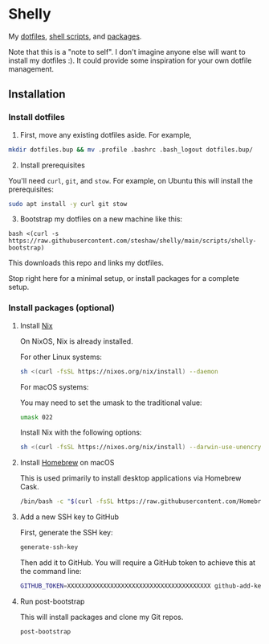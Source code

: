 # Shelly

My [dotfiles](./files/home), [shell scripts](./scripts), and [packages](./nix).

Note that this is a "note to self". I don't imagine anyone else will want to
install my dotfiles :). It could provide some inspiration for your own
dotfile management.

## Installation

### Install dotfiles

1. First, move any existing dotfiles aside. For example,

```bash
mkdir dotfiles.bup && mv .profile .bashrc .bash_logout dotfiles.bup/
```

2. Install prerequisites

You'll need `curl`, `git`, and `stow`. For example, on Ubuntu this will
install the prerequisites:

```bash
sudo apt install -y curl git stow
```

3. Bootstrap my dotfiles on a new machine like this:

``` sh-session
bash <(curl -s https://raw.githubusercontent.com/steshaw/shelly/main/scripts/shelly-bootstrap)
```

This downloads this repo and links my dotfiles.

Stop right here for a minimal setup, or install packages for a complete
setup.

### Install packages (optional)

1.  Install [Nix](https://nixos.org/nix)

    On NixOS, Nix is already installed.

    For other Linux systems:

    ```bash
    sh <(curl -fsSL https://nixos.org/nix/install) --daemon
    ```

    For macOS systems:

    You may need to set the umask to the traditional value:

    ```bash
    umask 022
    ```

    Install Nix with the following options:

    ```bash
    sh <(curl -fsSL https://nixos.org/nix/install) --darwin-use-unencrypted-nix-store-volume --daemon
    ```

2.  Install [Homebrew](https://brew.sh) on macOS

    This is used primarily to install desktop applications via Homebrew
    Cask.

    ```bash
    /bin/bash -c "$(curl -fsSL https://raw.githubusercontent.com/Homebrew/install/master/install.sh)"
    ```

3.  Add a new SSH key to GitHub

    First, generate the SSH key:
    ```bash
    generate-ssh-key
    ```

    Then add it to GitHub. You will require a GitHub token to achieve this
    at the command line:
    ```bash
    GITHUB_TOKEN=XXXXXXXXXXXXXXXXXXXXXXXXXXXXXXXXXXXXXXXX github-add-key
    ```

4.  Run post-bootstrap

    This will install packages and clone my Git repos.

    ```bash
    post-bootstrap
    ```
